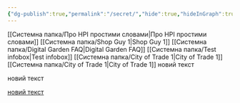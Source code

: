 ```yaml
---
{"dg-publish":true,"permalink":"/secret/","hide":true,"hideInGraph":true}
---
```



[[Системна папка/Про НРІ простими словами\|Про НРІ простими словами]]
[[Системна папка/Shop Guy 1\|Shop Guy 1]]
[[Системна папка/Digital Garden FAQ\|Digital Garden FAQ]]
[[Системна папка/Test infobox\|Test infobox]]
[[Системна папка/City of Trade 1\|City of Trade 1]]
[[Системна папка/City of Trade 1\|City of Trade 1]]
новий текст

новий текст

[новий текст](Про%НРІ%простими%словами.md)
